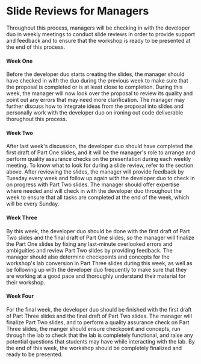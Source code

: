 # Slide Reviews for Managers

Throughout this process, managers will be checking in with the developer duo in weekly meetings to conduct slide reviews in order to provide support and feedback and to ensure that the workshop is ready to be presented at the end of this process.

#### Week One

Before the developer duo starts creating the slides, the manager should have checked in with the duo during the previous week to make sure that the proposal is completed or is at least close to completion. During this week, the manager will now look over the proposal to review its quality and point out any errors that may need more clarification. The manager may further discuss how to integrate ideas from the proposal into slides and personally work with the developer duo on ironing out code deliverable thorughout this process.

#### Week Two

After last week's discussion, the developer duo should have completed the first draft of Part One slides, and it will be the manager's role to arrange and perform quality assurance checks on the presentation during each weekly meeting. To know what to look for during a slide review, refer to the section above. After reviewing the slides, the manager will provide feedback by Tuesday every week and follow up again with the developer duo to check in on progress with Part Two slides. The manager should offer expertise where needed and will check in with the developer duo throughout the week to ensure that all tasks are completed at the end of the week, which will be every Sunday.

#### Week Three

By this week, the developer duo should be done with the first draft of Part Two slides and the final draft of Part One slides, so the manager will finalize the Part One slides by fixing any last-minute overlooked errors and ambiguities and review Part Two slides by providing feedback. The manager should also determine checkpoints and concepts for the workshop's lab conversion in Part Three slides during this week, as well as be following up with the developer duo frequently to make sure that they are working at a good pace and thoroughly understand their material for their workshop.

#### Week Four

For the final week, the developer duo should be finished with the first draft of Part Three slides and the final draft of Part Two slides. The manager will finalize Part Two slides, and to perform a quality assurance check on Part Three slides, the manger should ensure checkpoint and concepts, run through the lab to check that the lab is completely functional, and raise any potential questions that students may have while interacting with the lab. By the end of this week, the workshop should be completely finalized and ready to be presented.

